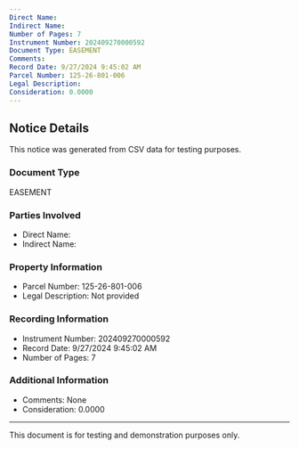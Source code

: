 ```yaml
---
Direct Name: 
Indirect Name: 
Number of Pages: 7
Instrument Number: 202409270000592
Document Type: EASEMENT
Comments: 
Record Date: 9/27/2024 9:45:02 AM
Parcel Number: 125-26-801-006
Legal Description: 
Consideration: 0.0000
---
```


## Notice Details

This notice was generated from CSV data for testing purposes.

### Document Type
EASEMENT

### Parties Involved
- Direct Name: 
- Indirect Name: 

### Property Information
- Parcel Number: 125-26-801-006
- Legal Description: Not provided

### Recording Information
- Instrument Number: 202409270000592
- Record Date: 9/27/2024 9:45:02 AM
- Number of Pages: 7

### Additional Information
- Comments: None
- Consideration: 0.0000

---

This document is for testing and demonstration purposes only.
